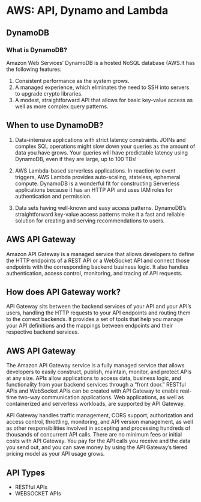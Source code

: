 # AWS: API, Dynamo and Lambda

## DynamoDB

### What is DynamoDB?

Amazon Web Services’ DynamoDB is a hosted NoSQL database (AWS.It has the following features:

1. Consistent performance as the system grows.
2. A managed experience, which eliminates the need to SSH into servers to upgrade crypto libraries.
3. A modest, straightforward API that allows for basic key-value access as well as more complex query patterns.

## When to use DynamoDB?

1. Data-intensive applications with strict latency constraints. JOINs and complex SQL operations might slow down your queries as the amount of data you have grows. Your queries will have predictable latency using DynamoDB, even if they are large, up to 100 TBs!

2. AWS Lambda-based serverless applications. In reaction to event triggers, AWS Lambda provides auto-scaling, stateless, ephemeral compute. DynamoDB is a wonderful fit for constructing Serverless applications because it has an HTTP API and uses IAM roles for authentication and permission.

3. Data sets having well-known and easy access patterns. DynamoDB’s straightforward key-value access patterns make it a fast and reliable solution for creating and serving recommendations to users.

## AWS API Gateway

Amazon API Gateway is a managed service that allows developers to define the HTTP endpoints of a REST API or a WebSocket API and connect those endpoints with the corresponding backend business logic. It also handles authentication, access control, monitoring, and tracing of API requests.

## How does API Gateway work?

API Gateway sits between the backend services of your API and your API’s users, handling the HTTP requests to your API endpoints and routing them to the correct backends. It provides a set of tools that help you manage your API definitions and the mappings between endpoints and their respective backend services.

## AWS API Gateway

The Amazon API Gateway service is a fully managed service that allows developers to easily construct, publish, maintain, monitor, and protect APIs at any size. APIs allow applications to access data, business logic, and functionality from your backend services through a “front door.” RESTful APIs and WebSocket APIs can be created with API Gateway to enable real-time two-way communication applications. Web applications, as well as containerized and serverless workloads, are supported by API Gateway.

API Gateway handles traffic management, CORS support, authorization and access control, throttling, monitoring, and API version management, as well as other responsibilities involved in accepting and processing hundreds of thousands of concurrent API calls. There are no minimum fees or initial costs with API Gateway. You pay for the API calls you receive and the data you send out, and you can save money by using the API Gateway’s tiered pricing model as your API usage grows.

## API Types

- RESTful APIs
- WEBSOCKET APIs

